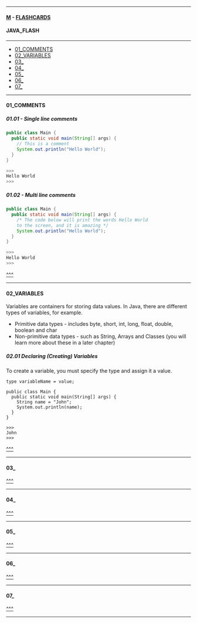 
---

#### [M](https://github.com/ttltrk/TTT/blob/master/menu.md) - [FLASHCARDS](https://github.com/ttltrk/TTT/tree/master/FLASHCARDS/FLASHCARDS.md)

#### JAVA_FLASH

---

* [01_COMMENTS](#01_COMMENTS)
* [02_VARIABLES](#02_VARIABLES)
* [03_](#)
* [04_](#)
* [05_](#)
* [06_](#)
* [07_](#)

---

#### 01_COMMENTS

##### 01.01 - Single line comments

```java
public class Main {
  public static void main(String[] args) {
    // This is a comment
    System.out.println("Hello World");
  }
}

>>>
Hello World
>>>
```

##### 01.02 - Multi line comments

```java
public class Main {
  public static void main(String[] args) {
    /* The code below will print the words Hello World
    to the screen, and it is amazing */
    System.out.println("Hello World");
  }
}

>>>
Hello World
>>>
```

[^^^](#JAVA_FLASH)

---

#### 02_VARIABLES

Variables are containers for storing data values.
In Java, there are different types of variables, for example.

- Primitive data types - includes byte, short, int, long, float, double, boolean and char
- Non-primitive data types - such as String, Arrays and Classes (you will learn more about these in a later chapter)

##### 02.01 Declaring (Creating) Variables

To create a variable, you must specify the type and assign it a value.

```jv
type variableName = value;
```

```jv
public class Main {
  public static void main(String[] args) {
    String name = "John";
    System.out.println(name);
  }
}

>>>
John 
>>>
```

[^^^](#JAVA_FLASH)

---

#### 03_

[^^^](#JAVA_FLASH)

---

#### 04_

[^^^](#JAVA_FLASH)

---

#### 05_

[^^^](#JAVA_FLASH)

---

#### 06_

[^^^](#JAVA_FLASH)

---

#### 07_

[^^^](#JAVA_FLASH)

---
